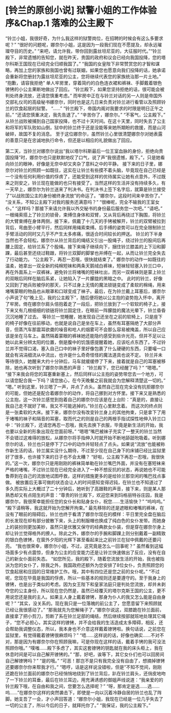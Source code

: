 # [铃兰的原创小说] 狱警小姐的工作体验 序&Chap.1 落难的公主殿下

“铃兰小姐，我很好奇，为什么我这样的狱警岗位，在招聘的时候会有这么多要求呢？”
“很好的问题呢，娜奈尔小姐，这是因为一段我们现在不愿提及，却永远璀璨夺目的历史。”
“来吧，请允许我，带你回到露丝坦尼亚的，大征服时代。”“铃兰殿下，非常遗憾的告知您，就在昨天，贵国的政府和议会已经向我国投降，您的塔尔科斯王国现在已经完全归顺我国了。”
“我国的女皇陛下非常赞赏您的才智和谋略，再加上您的家族和我国也曾有过联姻，如果您也愿意向我们投降的话，她承诺会重新将您册封为露丝坦尼亚的公主，您将继续代表您的家族统治那一片土地。”
“抱歉，请容我拒绝”
单人牢房里，穿着简约的白色连衣裙和裤袜、手脚戴着银色镣铐的小公主果断地做出了回应。
“铃兰殿下，如果您坚持拒绝的话，很可能会被判处终身流放，还请您慎重考虑。”
而牢房中正在与铃兰对话的另一人则是帝国外交部礼仪司的高级秘书娜奈尔，同时也是这几日来负责对铃兰进行看管以及照顾铃兰的饮食起居的狱警。
“……”
“铃兰殿下，帝国内阁对我要求的时限是明日正午之前。”
“还请您慎重决定，我先告退了。”
“辛苦你了，娜奈尔。”
“不客气，公主殿下。”
从铃兰战败被捕到自己国家投降，也不过十天时间。在这十天里，同时失去了公主和将军的军队败如山倒，狱中的铃兰终于还是没能等来她所期盼的救援，而是山河破碎，故国不复的消息。
至于这位娜奈尔，虽然铃兰心里很清楚娜奈尔对她表露的善意只是在忠诚地执行命令，但还是以相应的礼貌做出了回应。

第二天，当铃兰对娜奈尔说出“我以塔尔科斯最后一位王室血脉的身份，拒绝向贵国投降”时，娜奈尔也只是默默地叹了口气，说了声“我很遗憾，殿下。”，只是她看向铃兰的眼神，好像是无奈中却又夹杂了意料之中的平静。
接下来的日子里，娜奈尔对铃兰的照顾一如既往，这实在让铃兰有些摸不着头脑，毕竟现在自己已经是一个没有任何利用价值的俘虏了，还能受到这样的优待属实让她有点意外，不过既来之则安之，铃兰现在能做的也只有接受了。当然这样的生活并没有持续多久，有一天早上，娜奈尔为铃兰送来了判决书。在判决书上签下名字后，就算是铃兰接受了“以战败国公主的身份被终身流放”的命运了。“娜奈尔，这段时间来辛苦你了。”
“没关系，不知公主殿下对我的服务还满意吗？”
“很棒呢，完全不输我的王室女仆。”
“这样吗？那接下来请允许我以外交秘书的身份最后服务您一次吧。”
“请吧。”
一根绳索搭上了铃兰的锁骨，束缚住身体和双臂，又从背后再绕过下胸围，将铃兰的大臂束缚在身体两侧，接下来，佩戴了十几天的手铐被解开，铃兰的双臂被拉到背后，弯曲至小臂平行，然后同样用绳索束缚。后手缚的姿势可以在完全限制铃兰手臂活动的同时又几乎不产生太多疼痛，很适合时间较长的押送。
铃兰的下半身当然也不会轻松，娜奈尔从铃兰背后的绳结又引出一股绳子，绕过铃兰的股间后再腰上固定，给铃兰系了个股绳。接下来绳子继续向下，捆住铃兰膝盖的上下沿和脚踝，最后甚至还绕过鞋跟，将铃兰双脚的脚掌也并缚在一起，从而让铃兰完全失去了行动能力。
“公主殿下，再忍一忍哦，很快就结束了。”
娜奈尔的动作一如既往的温柔，她拿出一双全新的纯棉短袜和两条天鹅绒白裤袜，短袜轻轻塞入铃兰口中，再在外面系上一双裤袜，避免铃兰将堵嘴的短袜吐出，而另一双裤袜则是蒙上铃兰的双眼后同样在脑后系紧，让她陷入了一片朦胧的黑暗之中。
此时的铃兰，好像又回到了她兵败被俘的那天，只不过身上无情的魔法锁链变成了柔软的棉绳，用来堵嘴蒙眼的物品也从眼罩和口球变成了袜子。最后，在为铃兰戴上耳塞后，娜奈尔小声说了句“晚上见，我的公主殿下”，随后便将她以公主抱的姿势抱入怀中，离开了牢房。倚在娜奈尔肩头倍抱着走了一段后，把铃兰放到了一个软软的椅子上，接下来又有几根细细的锁链将铃兰固定住，在眼前一阵朦胧的魔法光晕下，铃兰昏昏沉沉地睡了过去。
等铃兰一觉睡醒，她发现自己还坐在之前的软椅上，只是座下的椅子好像在往前移动，也就是说自己是坐在车上，虽然有耳塞隔绝了大部分声音，但蒸汽车那震耳欲聋的噪音和呛人的烟雾可不会那么容易被掩盖，所以自己应该是坐在马车上。虽然隔着蒙眼的裤袜她还能隐约感受到些许光亮，但并不足以让她以此来分辨太阳的位置，倒是腹中的饥饿感提醒着她，应该吃点东西了。不过铃兰并不觉得口渴，塞入自己口中的袜子里好像包裹了什么硬硬的东西，只要嘬一口就会有涓涓细流从中流出，也许是什么奇奇怪怪的魔法道具也说不定。
铃兰并未等待很久，她醒来大约十分钟后，马车就缓缓停了下来，接着就是自己的耳塞被移除，她也再次听到了娜奈尔熟悉的声音：
“铃兰殿下，您已经醒了吗？”
“嗯嗯。”
“接下来我会将您的耳塞重新塞上，然后同样以公主抱的姿势带您去一个地方，可以请您配合我一下吗？请您放心，在今天晚餐之前我就会为您解释清楚这一切的。”
“嗯。”
听到这里，铃兰嗯了一声，并点了点头。虽然自己现在完全没有抗拒娜奈尔的可能，但她还是配合着娜奈尔的动作，将自己挪到对方怀里。接下来又是熟悉的公主抱，这一次铃兰感觉到抱着自己的娜奈尔应该是在上台阶：“真是的，直接让我自己走不就好了嘛，我又不可能逃掉的。”铃兰在心里默念着。
而这次的终点则是一张柔软的大床。接下来，娜奈尔没有改变铃兰身上的其他拘束，只是拿下了用于堵嘴的袜子和隔音的耳塞，取而代之的则是自己的两根手指试探性地伸入铃兰口中：“铃兰殿下，还请您再忍一忍哦，我先去换下衣服，毕竟是新生活的开始，我也要以全新的形象出现在您面前呀。”
“嗯嗯”嘴巴被袜子充实了一整天的铃兰当然不会错过这难得的放松，从娜奈尔将手指伸入时就开始不断地舔舐吮吸着。听到娜奈尔的话，铃兰也只是停下了口中的动作并轻轻点了点头。如果说“流放”也能被称作新生活的话，铃兰属实没什么期待，不过至少现在自己身下的床铺已经比监狱里好了很多，也许接下来的日子也不会太糟？
“好啦，公主殿下再忍一忍哦，我很快的。”这一次，娜奈尔只是用刚刚的裤袜简单勒在铃兰嘴巴外面，并没有在塞短袜来严格的堵嘴，不过铃兰现在已经完全进入了一种不想反抗的状态，再说她也不可能鲁莽到在自己的流放地试图呼救，这样的措施更多的是给铃兰那空闲的嘴巴找点事做。
被放置后无事可做的状态会让人的时间感知变得迟钝，在铃兰也不知道过了多久而实际上大概过了二十分钟后，她听到了高跟鞋的声音，接下来，则是某人那熟悉却又有点陌生的声音：“尊贵的铃兰殿下，欢迎您来到玛格丽特谷庄园，我是娜奈尔，我很荣幸能担任您的女仆长和贴身女仆，祝您……生活愉快？”
“呜呜呜。”
“殿下请稍等，我这就开始为您解开拘束。”
最先移除的还是遮眼和堵嘴的裤袜，在没有了眼前的阻碍后，铃兰也终于看清了娜奈尔现在的模样：平日里完全盘在脑后的长发现在却有部分披散下来，头上的制服帽也换成了纯白色的女仆发带。而她身上的装扮则更加美妙，虽然只是优雅又保守的经典款女仆装，但是穿在娜奈尔身上却让铃兰觉得格外的撩人。除此之外，娜奈尔的手腕和脚踝上则分别戴着一副精致的银白色镣铐，在窗外夕阳的光辉下甚至看起来比之前铃兰在狱中佩戴的还要闪亮。
“我也很荣幸，娜奈尔小姐，不过，这究竟是怎么一回事呢？”
虽然看到这幅场面多少有点震惊，但身为公主的应变能力还是让铃兰快速做出了反应，没有在自己的新女仆面前失态。
“如您所见，我的殿下，随着您流放生活的开始，我也被指派为您的女仆了，除我之外，我国政府还额外为您安排了8位女仆，负责照顾您的饮食起居和庄园的日常维护工作。哦，其中有四位还是您之前的女仆呢。”
“不过呢，您现在毕竟是我国的俘虏，所以一些基本的规则还是要遵守的。至于我身上的镣铐，也是出于类似的考虑。因为女王陛下和皇家法庭只是判处您流放，却并未剥夺您的公主身份，所以现在您仍然是，虽然已经覆灭的塔尔克斯王国的公主，更不用说您还是我的主人。如果主人身上戴着镣铐，那身为仆人的我又怎么能是自由身呢？”
“其实，没关系的。现在我只是一位落魄的前公主了，您愿意留下来照顾就已经让我很感动了。”
“那我就先为您解绳子了，”娜奈尔说这，双膝跪在铃兰面前，直接拿了把小剪刀，剪断了系在铃兰足部的绳结，然后继续按部就班地处理其它绳子，“您不必担心，其实这样的镣铐，并不会给我的生活造成太多障碍，相反，还会帮助我调整仪态，所以，我本身也不介意这样戴着镣铐啦。换句话说，之前您在监狱里，有觉得戴着镣铐很麻烦吗？”
“唔……这样说的话，好像也确实……不对不对，那是因为有娜奈尔你在照顾我嘛，可是你现在这样的话，戴着手铐的我可没法照顾你哦。”
“噗嗤……殿下多虑了，其实这套镣铐的钥匙就在我的床头柜上，我在休息时间是可以自己解开镣铐的。”
“那，好吧，诶等下，其它女仆们也可以回房间自己解镣铐吗？”
“是的哦。”
“可恶！那岂不是只有我完全没有自由了，想摘掉镣铐还要娜奈尔你来帮我才行。”
“嗯哼，话是这样说没错啦，但是”不知不觉间，刚刚还跪在铃兰面前的娜奈尔已经悄悄地绕到了铃兰背后，趴在铃兰肩头，还俏皮地吻了一下铃兰的耳垂，最后在铃兰耳边，用充满诱惑的御姐声线说道：“我亲爱的的铃兰殿下哦，在自由和我之间，您要怎么选择呢？”
“呀，那肯定是选……选……呜……”在娜奈尔这样的突然袭击下，即使是一向以沉着冷静自居的铃兰也乱了阵脚。她支吾了一会，才小声回答道：“娜奈尔小姐，我现在已经是一位几乎失去了一切的公主了，所以今后的日子，就拜托你了。”
“我保证，我的公主殿下。”

